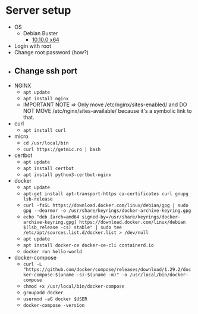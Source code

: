 # Server setup

- OS
    - Debian Buster
        - [10.10.0 x64](https://cdimage.debian.org/debian-cd/current/amd64/iso-cd/debian-10.10.0-amd64-netinst.iso)
- Login with root
- Change root password (how?)
- Change ssh port
    - 
- NGINX
    - `apt update`
    - `apt install nginx`
    - IMPORTANT NOTE => Only move /etc/nginx/sites-enabled/ and DO NOT MOVE /etc/nginx/sites-available/ because it's a symbolic link to that.
- curl
    - `apt install curl`
- micro
    - `cd /usr/local/bin`
    - `curl https://getmic.ro | bash`
- certbot
    - `apt update`
    - `apt install certbot`
    - `apt install python3-certbot-nginx`
- docker
    - `apt update`
    - `apt-get install apt-transport-https ca-certificates curl gnupg lsb-release`
    - `curl -fsSL https://download.docker.com/linux/debian/gpg | sudo gpg --dearmor -o /usr/share/keyrings/docker-archive-keyring.gpg`
    - `echo "deb [arch=amd64 signed-by=/usr/share/keyrings/docker-archive-keyring.gpg] https://download.docker.com/linux/debian $(lsb_release -cs) stable" | sudo tee /etc/apt/sources.list.d/docker.list > /dev/null`
    - `apt update`
    - `apt install docker-ce docker-ce-cli containerd.io`
    - `docker run hello-world`
- docker-compose
    - `curl -L "https://github.com/docker/compose/releases/download/1.29.2/docker-compose-$(uname -s)-$(uname -m)" -o /usr/local/bin/docker-compose`
    - `chmod +x /usr/local/bin/docker-compose`
    - `groupadd docker`
    - `usermod -aG docker $USER`
    - `docker-compose -version`

